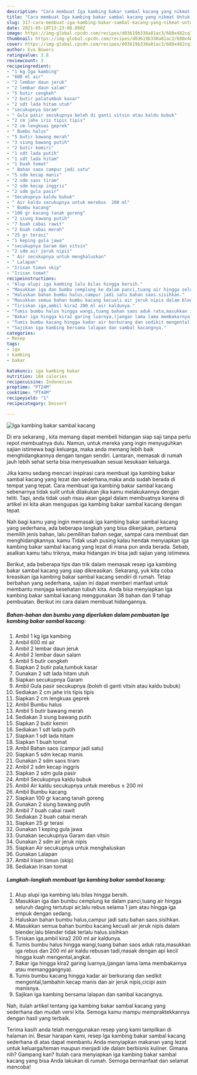 ```yaml
---
description: "Cara membuat Iga kambing bakar sambal kacang yang nikmat Untuk Jualan"
title: "Cara membuat Iga kambing bakar sambal kacang yang nikmat Untuk Jualan"
slug: 317-cara-membuat-iga-kambing-bakar-sambal-kacang-yang-nikmat-untuk-jualan
date: 2021-05-18T13:23:08.898Z
image: https://img-global.cpcdn.com/recipes/d03619b338a81ac3/680x482cq70/iga-kambing-bakar-sambal-kacang-foto-resep-utama.jpg
thumbnail: https://img-global.cpcdn.com/recipes/d03619b338a81ac3/680x482cq70/iga-kambing-bakar-sambal-kacang-foto-resep-utama.jpg
cover: https://img-global.cpcdn.com/recipes/d03619b338a81ac3/680x482cq70/iga-kambing-bakar-sambal-kacang-foto-resep-utama.jpg
author: Eva Bowers
ratingvalue: 3.8
reviewcount: 3
recipeingredient:
- "1 kg Iga kambing"
- "600 ml air"
- "2 lembar daun jeruk"
- "2 lembar daun salam"
- "5 butir cengkeh"
- "2 butir palatumbuk kasar"
- "2 sdt lada hitam utuh"
- "secukupnya Garam"
- " Gula pasir secukupnya boleh di ganti vitsin atau kaldu bubuk"
- "2 cm jahe iris tipis tipis"
- "2 cm lengkuas geprek"
- " Bumbu halus"
- "5 butir bawang merah"
- "3 siung bawang putih"
- "2 butir kemiri"
- "1 sdt lada putih"
- "1 sdt lada hitam"
- "1 buah tomat"
- " Bahan saos campur jadi satu"
- "5 sdm kecap manis"
- "2 sdm saos tiram"
- "2 sdm kecap inggris"
- "2 sdm gula pasir"
- "Secukupnya kaldu bubuk"
- " Air kaldu secukupnya untuk merebus  200 ml"
- " Bumbu kacang"
- "100 gr kacang tanah goreng"
- "2 siung bawang putih"
- "7 buah cabai rawit"
- "2 buah cabai merah"
- "25 gr terasi"
- "1 keping gula jawa"
- "secukupnya Garam dan vitsin"
- "2 sdm air jeruk nipis"
- " Air secukupnya untuk menghaluskan"
- " Lalapan"
- "Irisan timun skip"
- "Irisan tomat"
recipeinstructions:
- "Alup alupi iga kambing lalu bilas hingga bersih."
- "Masukkan iga dan bumbu cemplung ke dalam panci,tuang air hingga seluruh daging tertutupi air,lalu rebus selama 1 jam atau hingga iga empuk dengan sedang."
- "Haluskan bahan bumbu halus,campur jadi satu bahan saos.sisihkan."
- "Masukkan semua bahan bumbu kacang kecuali air jeruk nipis dalam blender,lalu blender tidak terlalu halus.sisihkan"
- "Tiriskan iga,ambil kira2 200 ml air kaldunya."
- "Tumis bumbu halus hingga wangi,tuang bahan saos aduk rata,masukkan iga rebus dan 200 ml air kaldu rebusan tadi,masak dengan api kecil hingga kuah mengental,angkat."
- "Bakar iga hingga kira2 garing luarnya,(jangan lama lama membakarnya atau memanggangnya)."
- "Tumis bumbu kacang hingga kadar air berkurang dan sedikit mengental,tambahin kecap manis dan air jeruk nipis,cicipi asin manisnya."
- "Sajikan iga kambing bersama lalapan dan sambal kacangnya."
categories:
- Resep
tags:
- iga
- kambing
- bakar

katakunci: iga kambing bakar 
nutrition: 184 calories
recipecuisine: Indonesian
preptime: "PT24M"
cooktime: "PT44M"
recipeyield: "1"
recipecategory: Dessert

---
```



![Iga kambing bakar sambal kacang](https://img-global.cpcdn.com/recipes/d03619b338a81ac3/680x482cq70/iga-kambing-bakar-sambal-kacang-foto-resep-utama.jpg)

Di era  sekarang , kita memang dapat membeli hidangan siap saji tanpa perlu repot membuatnya dulu. Namun, untuk mereka yang ingin menyuguhkan sajian istimewa bagi keluarga, maka anda memang lebih baik menghidangkannya dengan tangan sendiri. Lantaran, memasak di rumah jauh lebih sehat serta bisa menyesuaikan sesuai kesukaan keluarga.

Jika kamu sedang mencari inspirasi cara membuat iga kambing bakar sambal kacang yang lezat dan sederhana,maka anda sudah berada di tempat yang tepat. Cara membuat iga kambing bakar sambal kacang  sebenarnya tidak sulit untuk dilakukan jika kamu melakukannya dengan teliti. Tapi, anda tidak usah risau akan gagal dalam membuatnya 
karena di artikel ini kita akan mengupas iga kambing bakar sambal kacang dengan tepat.  



Nah bagi kamu yang ingin memasak iga kambing bakar sambal kacang yang sederhana, ada beberapa langkah yang bisa dikerjakan, pertama memilih jenis bahan, lalu pemilihan bahan segar, sampai cara membuat dan menghidangkannya. kamu Tidak usah pusing kalau hendak menyiapkan iga kambing bakar sambal kacang yang lezat di mana pun anda berada. Sebab, asalkan kamu  tahu triknya, maka hidangan ini bisa jadi sajian yang istimewa.

Berikut, ada beberapa tips dan trik dalam memasak resep iga kambing bakar sambal kacang yang siap dikreasikan. Sekarang, yuk kita coba kreasikan iga kambing bakar sambal kacang sendiri di rumah. Tetap berbahan yang sederhana, sajian ini dapat memberi manfaat untuk membantu menjaga kesehatan tubuh kita. Anda bisa menyiapkan Iga kambing bakar sambal kacang menggunakan 38 bahan dan 9 tahap pembuatan. Berikut ini cara dalam membuat hidangannya.

<!--inarticleads1-->

##### Bahan-bahan dan bumbu yang diperlukan dalam pembuatan Iga kambing bakar sambal kacang:

1. Ambil 1 kg Iga kambing
1. Ambil 600 ml air
1. Ambil 2 lembar daun jeruk
1. Ambil 2 lembar daun salam
1. Ambil 5 butir cengkeh
1. Siapkan 2 butir pala,tumbuk kasar
1. Gunakan 2 sdt lada hitam utuh
1. Siapkan secukupnya Garam
1. Ambil  Gula pasir secukupnya (boleh di ganti vitsin atau kaldu bubuk)
1. Sediakan 2 cm jahe iris tipis tipis
1. Siapkan 2 cm lengkuas geprek
1. Ambil  Bumbu halus
1. Ambil 5 butir bawang merah
1. Sediakan 3 siung bawang putih
1. Siapkan 2 butir kemiri
1. Sediakan 1 sdt lada putih
1. Siapkan 1 sdt lada hitam
1. Siapkan 1 buah tomat
1. Ambil  Bahan saos (campur jadi satu)
1. Siapkan 5 sdm kecap manis
1. Gunakan 2 sdm saos tiram
1. Ambil 2 sdm kecap inggris
1. Siapkan 2 sdm gula pasir
1. Ambil Secukupnya kaldu bubuk
1. Ambil  Air kaldu secukupnya untuk merebus ± 200 ml
1. Ambil  Bumbu kacang
1. Siapkan 100 gr kacang tanah goreng
1. Gunakan 2 siung bawang putih
1. Ambil 7 buah cabai rawit
1. Sediakan 2 buah cabai merah
1. Siapkan 25 gr terasi
1. Gunakan 1 keping gula jawa
1. Gunakan secukupnya Garam dan vitsin
1. Gunakan 2 sdm air jeruk nipis
1. Siapkan  Air secukupnya untuk menghaluskan
1. Gunakan  Lalapan
1. Ambil Irisan timun (skip)
1. Sediakan Irisan tomat




<!--inarticleads2-->

##### Langkah-langkah membuat Iga kambing bakar sambal kacang:

1. Alup alupi iga kambing lalu bilas hingga bersih.
1. Masukkan iga dan bumbu cemplung ke dalam panci,tuang air hingga seluruh daging tertutupi air,lalu rebus selama 1 jam atau hingga iga empuk dengan sedang.
1. Haluskan bahan bumbu halus,campur jadi satu bahan saos.sisihkan.
1. Masukkan semua bahan bumbu kacang kecuali air jeruk nipis dalam blender,lalu blender tidak terlalu halus.sisihkan
1. Tiriskan iga,ambil kira2 200 ml air kaldunya.
1. Tumis bumbu halus hingga wangi,tuang bahan saos aduk rata,masukkan iga rebus dan 200 ml air kaldu rebusan tadi,masak dengan api kecil hingga kuah mengental,angkat.
1. Bakar iga hingga kira2 garing luarnya,(jangan lama lama membakarnya atau memanggangnya).
1. Tumis bumbu kacang hingga kadar air berkurang dan sedikit mengental,tambahin kecap manis dan air jeruk nipis,cicipi asin manisnya.
1. Sajikan iga kambing bersama lalapan dan sambal kacangnya.




Nah, itulah artikel tentang  iga kambing bakar sambal kacang  yang sederhana dan mudah versi kita. Semoga kamu mampu mempraktekkannya dengan hasil yang terbaik. 

Terima kasih anda telah menggunakan resep yang kami tampilkan di halaman ini. Besar harapan kami, resep  Iga kambing bakar sambal kacang sederhana di atas dapat membantu Anda menyiapkan makanan yang lezat untuk keluarga/teman maupun menjadi ide dalam berbisnis kuliner. Gimana nih? Gampang kan? Itulah cara menyiapkan iga kambing bakar sambal kacang yang bisa Anda lakukan di rumah. Semoga bermanfaat dan selamat mencoba!

